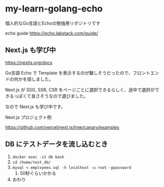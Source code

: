 # my-learn-golang-echo
個人的なGo言語とEchoの勉強用リポジトリです

echo guide
https://echo.labstack.com/guide/

## Next.js も学び中

https://nextjs.org/docs

Go言語 Echo で Template を表示するのが難しそうだったので、フロントエンドの何かを探しました。

Next.js が SSG, SSR, CSR をページごとに選択できるらしく、途中で選択ができるっぽくて良さそうなので選びました。

なので Next.js も学び中です。

Next.js プロジェクト例

https://github.com/vercel/next.js/tree/canary/examples

## DB にテストデータを流し込むとき

1. `docker exec -it db bash`
2. `cd /home/test_db/`
3. `mysql < employees.sql -h localhost -u root -ppassword`
   1. 50秒ぐらいかかる
4. おわり